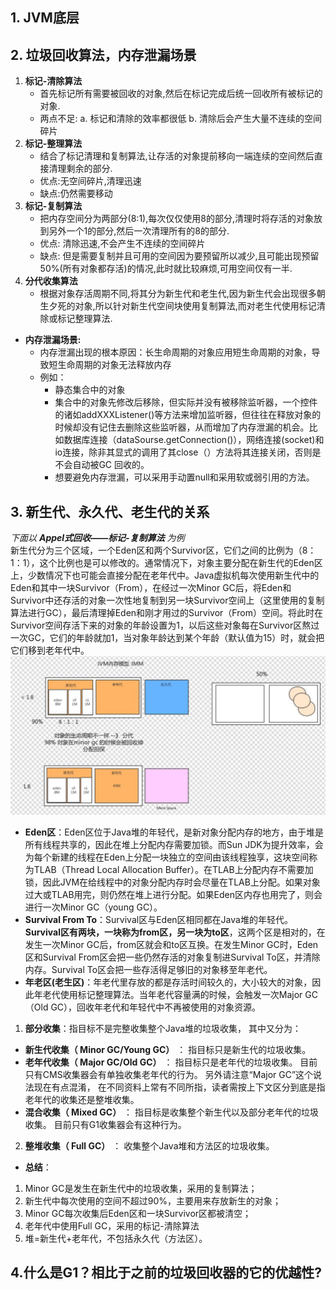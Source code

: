 ## 1. JVM底层
## 2. 垃圾回收算法，内存泄漏场景
1. **标记-清除算法**
	- 首先标记所有需要被回收的对象,然后在标记完成后统一回收所有被标记的对象.
	- 两点不足: a. 标记和清除的效率都很低 b. 清除后会产生大量不连续的空间碎片
2. **标记-整理算法**
	- 结合了标记清理和复制算法,让存活的对象提前移向一端连续的空间然后直接清理剩余的部分.
	- 优点:无空间碎片,清理迅速 
	- 缺点:仍然需要移动
3. **标记-复制算法**
	- 把内存空间分为两部分(8:1),每次仅仅使用8的部分,清理时将存活的对象放到另外一个1的部分,然后一次清理所有的8的部分.
	- 优点: 清除迅速,不会产生不连续的空间碎片
	- 缺点: 但是需要复制并且可用的空间因为要预留所以减少,且可能出现预留50%(所有对象都存活)的情况,此时就比较麻烦,可用空间仅有一半.
4. **分代收集算法**
	- 根据对象存活周期不同,将其分为新生代和老生代,因为新生代会出现很多朝生夕死的对象,所以针对新生代空间块使用复制算法,而对老生代使用标记清除或标记整理算法.

- **内存泄漏场景:**
	- 内存泄漏出现的根本原因：长生命周期的对象应用短生命周期的对象，导致短生命周期的对象无法释放内存
	- 例如：
		- 静态集合中的对象
		- 集合中的对象先修改后移除，但实际并没有被移除监听器，一个控件的诸如addXXXListener()等方法来增加监听器，但往往在释放对象的时候却没有记住去删除这些监听器，从而增加了内存泄漏的机会。比如数据库连接（dataSourse.getConnection()），网络连接(socket)和io连接，除非其显式的调用了其close（）方法将其连接关闭，否则是不会自动被GC 回收的。
		- 想要避免内存泄漏，可以采用手动置null和采用软或弱引用的方法。


## 3. 新生代、永久代、老生代的关系
  *下面以 **Appel式回收——标记-复制算法** 为例*</br>
  新生代分为三个区域，一个Eden区和两个Survivor区，它们之间的比例为（8：1：1），这个比例也是可以修改的。通常情况下，对象主要分配在新生代的Eden区上，少数情况下也可能会直接分配在老年代中。Java虚拟机每次使用新生代中的Eden和其中一块Survivor（From），在经过一次Minor GC后，将Eden和Survivor中还存活的对象一次性地复制到另一块Survivor空间上（这里使用的复制算法进行GC），最后清理掉Eden和刚才用过的Survivor（From）空间。将此时在Survivor空间存活下来的对象的年龄设置为1，以后这些对象每在Survivor区熬过一次GC，它们的年龄就加1，当对象年龄达到某个年龄（默认值为15）时，就会把它们移到老年代中。
  ![](files/1.jpg)
  - **Eden区**：Eden区位于Java堆的年轻代，是新对象分配内存的地方，由于堆是所有线程共享的，因此在堆上分配内存需要加锁。而Sun JDK为提升效率，会为每个新建的线程在Eden上分配一块独立的空间由该线程独享，这块空间称为TLAB（Thread Local Allocation Buffer）。在TLAB上分配内存不需要加锁，因此JVM在给线程中的对象分配内存时会尽量在TLAB上分配。如果对象过大或TLAB用完，则仍然在堆上进行分配。如果Eden区内存也用完了，则会进行一次Minor GC（young GC）。
  - **Survival From To**：Survival区与Eden区相同都在Java堆的年轻代。**Survival区有两块，一块称为from区，另一块为to区**，这两个区是相对的，在发生一次Minor GC后，from区就会和to区互换。在发生Minor GC时，Eden区和Survival From区会把一些仍然存活的对象复制进Survival To区，并清除内存。Survival To区会把一些存活得足够旧的对象移至年老代。
  - **年老区(老生区)**：年老代里存放的都是存活时间较久的，大小较大的对象，因此年老代使用标记整理算法。当年老代容量满的时候，会触发一次Major GC（Old GC），回收年老代和年轻代中不再被使用的对象资源。

  1. **部分收集**：指目标不是完整收集整个Java堆的垃圾收集， 其中又分为：
   - **新生代收集（ Minor GC/Young GC）** ： 指目标只是新生代的垃圾收集。
   - **老年代收集（ Major GC/Old GC）** ： 指目标只是老年代的垃圾收集。 目前只有CMS收集器会有单独收集老年代的行为。 另外请注意“Major GC”这个说法现在有点混淆， 在不同资料上常有不同所指，读者需按上下文区分到底是指老年代的收集还是整堆收集。
   - **混合收集（ Mixed GC）** ： 指目标是收集整个新生代以及部分老年代的垃圾收集。 目前只有G1收集器会有这种行为。
  2. **整堆收集（ Full GC）** ： 收集整个Java堆和方法区的垃圾收集。
  * **总结**：
  1. Minor GC是发生在新生代中的垃圾收集，采用的复制算法；
  2. 新生代中每次使用的空间不超过90%，主要用来存放新生的对象；	
  3. Minor GC每次收集后Eden区和一块Survivor区都被清空；
  4. 老年代中使用Full GC，采用的标记-清除算法
  5. 堆=新生代+老年代，不包括永久代（方法区）。

## 4.什么是G1？相比于之前的垃圾回收器的它的优越性?